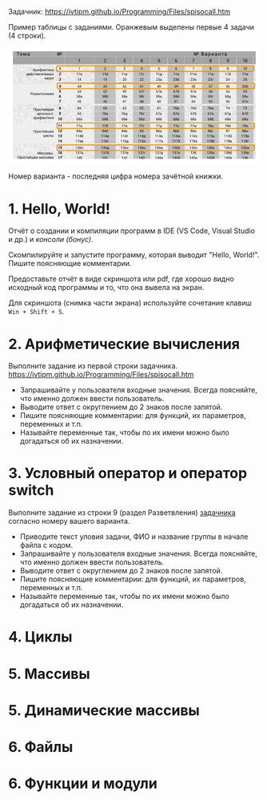 Задачник: https://ivtipm.github.io/Programming/Files/spisocall.htm

Пример таблицы с заданиями. Оранжевым выделены первые 4 задачи (4 строки).

<img src="tasks_table_example.png" width=900>

Номер варианта - последняя цифра номера зачётной книжки.





# 1. Hello, World!
Отчёт о создании и компиляции программ в IDE (VS Code, Visual Studio и др.) и *консоли (бонус)*.

Скомпилируйте и запустите программу, которая выводит "Hello, World!".
Пишите поясняющие комментарии.

Предоставьте отчёт в виде скриншота или pdf, где хорошо видно исходный код программы и то, что она вывела на экран.

Для скриншота (снимка части экрана) используйте сочетание клавиш `Win + Shift + S`.


# 2. Арифметические вычисления

Выполните задание из первой строки задачника.
https://ivtipm.github.io/Programming/Files/spisocall.htm

* Запрашивайте у пользователя входные значения. Всегда поясняйте, что именно должен ввести пользователь.
* Выводите ответ с округлением до 2 знаков после запятой.
* Пишите поясняющие комментарии: для функций, их параметров, переменных и т.п.
* Называйте переменные так, чтобы по их имени можно было догадаться об их назначении.



# 3. Условный оператор и оператор switch
Выполните задание из строки 9 (раздел Разветвления) [задачника](https://ivtipm.github.io/Programming/Files/spisocall.htm) согласно номеру вашего варианта.

* Приводите текст уловия задачи, ФИО и название группы в начале файла с кодом.
* Запрашивайте у пользователя входные значения. Всегда поясняйте, что именно должен ввести пользователь.
* Выводите ответ с округлением до 2 знаков после запятой.
* Пишите поясняющие комментарии: для функций, их параметров, переменных и т.п.
* Называйте переменные так, чтобы по их имени можно было догадаться об их назначении.

# 4. Циклы

# 5. Массивы

# 5. Динамические массивы

# 6. Файлы

# 6. Функции и модули
